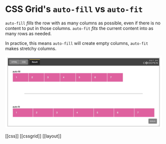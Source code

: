 # CSS Grid's `auto-fill` vs `auto-fit`

`auto-fill` _fills_ the row with as many columns as possible, even if there is no content to put in those columns.
`auto-fit` _fits_ the current content into as many rows as needed.

In practice, this means `auto-fill` will create empty columns, `auto-fit` makes stretchy columns.

![css-grid-auto.png](css-grid-auto.png)

[[css]]
[[cssgrid]]
[[layout]]